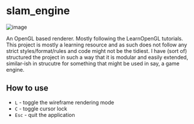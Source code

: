 # slam_engine

![image](https://github.com/user-attachments/assets/b831df6b-dc0d-4c03-9db3-b0fccc8cdb54)

An OpenGL based renderer. Mostly following the LearnOpenGL tutorials. This project is mostly a learning resource and as such does not follow any strict styles/format/rules and code might not be the tidiest.
I have (sort of) structured the project in such a way that it is modular and easily extended, similar-ish in strucutre for something that might be used in say, a game engine.

## How to use

- `L` - toggle the wireframe rendering mode
- `C` - toggle cursor lock
- `Esc` - quit the application
